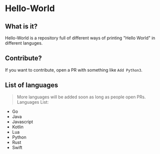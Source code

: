 # Hello-World

## What is it?
Hello-World is a repository full of different ways of printing "Hello World" in different languges.

## Contribute?
If you want to contribute, open a PR with something like `Add Python3`.

## List of languages
> More languages will be added soon as long as people open PRs.
Languages List:
- Go
- Java
- Javascript
- Kotlin
- Lua
- Python
- Rust
- Swift

